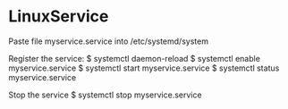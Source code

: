 # LinuxService

Paste file myservice.service into /etc/systemd/system  
  
Register the service:
$ systemctl daemon-reload
$ systemctl enable myservice.service
$ systemctl start myservice.service
$ systemctl status myservice.service

Stop the service
$ systemctl stop myservice.service
